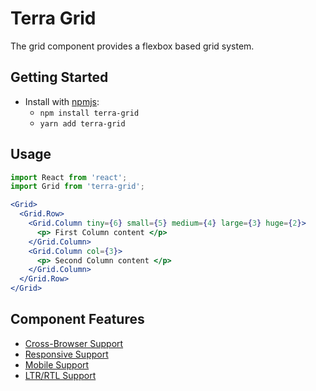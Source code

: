 # Terra Grid

The grid component provides a flexbox based grid system.

## Getting Started

- Install with [npmjs](https://www.npmjs.com):
  - `npm install terra-grid`
  - `yarn add terra-grid`

## Usage

```jsx
import React from 'react';
import Grid from 'terra-grid';

<Grid>
  <Grid.Row>
    <Grid.Column tiny={6} small={5} medium={4} large={3} huge={2}>
      <p> First Column content </p>
    </Grid.Column>
    <Grid.Column col={3}>
      <p> Second Column content </p>
    </Grid.Column>
  </Grid.Row>
</Grid>
```

## Component Features
* [Cross-Browser Support](https://github.com/cerner/terra-core/wiki/Component-Features#cross-browser-support)
* [Responsive Support](https://github.com/cerner/terra-core/wiki/Component-Features#responsive-support)
* [Mobile Support](https://github.com/cerner/terra-core/wiki/Component-Features#mobile-support)
* [LTR/RTL Support](https://github.com/cerner/terra-core/wiki/Component-Features#ltr--rtl-support)
